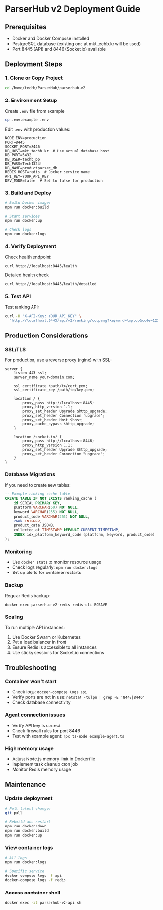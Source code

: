 # ParserHub v2 Deployment Guide

## Prerequisites

- Docker and Docker Compose installed
- PostgreSQL database (existing one at mkt.techb.kr will be used)
- Port 8445 (API) and 8446 (Socket.io) available

## Deployment Steps

### 1. Clone or Copy Project

```bash
cd /home/techb/ParserHub/parserhub-v2
```

### 2. Environment Setup

Create `.env` file from example:
```bash
cp .env.example .env
```

Edit `.env` with production values:
```env
NODE_ENV=production
PORT=8445
SOCKET_PORT=8446
DB_HOST=mkt.techb.kr  # Use actual database host
DB_PORT=5432
DB_USER=techb_pp
DB_PASS=Tech1324!
DB_NAME=productparser_db
REDIS_HOST=redis  # Docker service name
API_KEY=YOUR_API_KEY
DEV_MODE=false  # Set to false for production
```

### 3. Build and Deploy

```bash
# Build Docker images
npm run docker:build

# Start services
npm run docker:up

# Check logs
npm run docker:logs
```

### 4. Verify Deployment

Check health endpoint:
```bash
curl http://localhost:8445/health
```

Detailed health check:
```bash
curl http://localhost:8445/health/detailed
```

### 5. Test API

Test ranking API:
```bash
curl -H "X-API-Key: YOUR_API_KEY" \
  "http://localhost:8445/api/v2/ranking/coupang?keyword=laptop&code=123456"
```

## Production Considerations

### SSL/TLS

For production, use a reverse proxy (nginx) with SSL:

```nginx
server {
    listen 443 ssl;
    server_name your-domain.com;
    
    ssl_certificate /path/to/cert.pem;
    ssl_certificate_key /path/to/key.pem;
    
    location / {
        proxy_pass http://localhost:8445;
        proxy_http_version 1.1;
        proxy_set_header Upgrade $http_upgrade;
        proxy_set_header Connection 'upgrade';
        proxy_set_header Host $host;
        proxy_cache_bypass $http_upgrade;
    }
    
    location /socket.io/ {
        proxy_pass http://localhost:8446;
        proxy_http_version 1.1;
        proxy_set_header Upgrade $http_upgrade;
        proxy_set_header Connection "upgrade";
    }
}
```

### Database Migrations

If you need to create new tables:

```sql
-- Example ranking cache table
CREATE TABLE IF NOT EXISTS ranking_cache (
    id SERIAL PRIMARY KEY,
    platform VARCHAR(50) NOT NULL,
    keyword VARCHAR(255) NOT NULL,
    product_code VARCHAR(255) NOT NULL,
    rank INTEGER,
    product_data JSONB,
    collected_at TIMESTAMP DEFAULT CURRENT_TIMESTAMP,
    INDEX idx_platform_keyword_code (platform, keyword, product_code)
);
```

### Monitoring

- Use `docker stats` to monitor resource usage
- Check logs regularly: `npm run docker:logs`
- Set up alerts for container restarts

### Backup

Regular Redis backup:
```bash
docker exec parserhub-v2-redis redis-cli BGSAVE
```

### Scaling

To run multiple API instances:
1. Use Docker Swarm or Kubernetes
2. Put a load balancer in front
3. Ensure Redis is accessible to all instances
4. Use sticky sessions for Socket.io connections

## Troubleshooting

### Container won't start
- Check logs: `docker-compose logs api`
- Verify ports are not in use: `netstat -tulpn | grep -E '8445|8446'`
- Check database connectivity

### Agent connection issues
- Verify API key is correct
- Check firewall rules for port 8446
- Test with example agent: `npx ts-node example-agent.ts`

### High memory usage
- Adjust Node.js memory limit in Dockerfile
- Implement task cleanup cron job
- Monitor Redis memory usage

## Maintenance

### Update deployment
```bash
# Pull latest changes
git pull

# Rebuild and restart
npm run docker:down
npm run docker:build
npm run docker:up
```

### View container logs
```bash
# All logs
npm run docker:logs

# Specific service
docker-compose logs -f api
docker-compose logs -f redis
```

### Access container shell
```bash
docker exec -it parserhub-v2-api sh
```